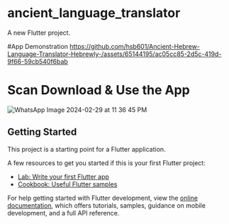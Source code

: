 # ancient_language_translator

A new Flutter project.

#App Demonstration
https://github.com/hsb601/Ancient-Hebrew-Language-Translator-Hebrewly-/assets/65144195/ac05cc85-2d5c-419d-9f66-59cb540f6bab

# Scan Download & Use the App
![WhatsApp Image 2024-02-29 at 11 36 45 PM](https://github.com/hsb601/Ancient-Hebrew-Language-Translator-Hebrewly-/assets/65144195/3f69bfc6-2cad-40ec-8a2a-1889198cd597)

## Getting Started

This project is a starting point for a Flutter application.

A few resources to get you started if this is your first Flutter project:

- [Lab: Write your first Flutter app](https://docs.flutter.dev/get-started/codelab)
- [Cookbook: Useful Flutter samples](https://docs.flutter.dev/cookbook)

For help getting started with Flutter development, view the
[online documentation](https://docs.flutter.dev/), which offers tutorials,
samples, guidance on mobile development, and a full API reference.

